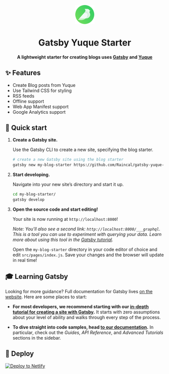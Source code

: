 <p align="center">
  <a href="https://yuque.netlify.com">
    <img alt="Yuque" src="https://github.com/Raincal/gatsby-yuque-starter/blob/master/static/yuque.png" width="60" />
  </a>
</p>
<h1 align="center">
  Gatsby Yuque Starter
</h1>

<h4 align="center">
  A lightweight starter for creating blogs uses <a href="https://github.com/gatsbyjs/gatsby" target="_blank">Gatsby</a> and <a href="https://github.com/Raincal/gatsby-source-yuque" target="_blank">Yuque</a>
</h4>

## ✨ Features

- Create Blog posts from Yuque
- Use Tailwind CSS for styling
- RSS feeds
- Offline support
- Web App Manifest support
- Google Analytics support

## 🚀 Quick start

1.  **Create a Gatsby site.**

    Use the Gatsby CLI to create a new site, specifying the blog starter.

    ```sh
    # create a new Gatsby site using the blog starter
    gatsby new my-blog-starter https://github.com/Raincal/gatsby-yuque-starter
    ```

2.  **Start developing.**

    Navigate into your new site’s directory and start it up.

    ```sh
    cd my-blog-starter/
    gatsby develop
    ```

3.  **Open the source code and start editing!**

    Your site is now running at `http://localhost:8000`!

    _Note: You'll also see a second link: _`http://localhost:8000/___graphql`_. This is a tool you can use to experiment with querying your data. Learn more about using this tool in the [Gatsby tutorial](https://www.gatsbyjs.org/tutorial/part-five/#introducing-graphiql)._

    Open the `my-blog-starter` directory in your code editor of choice and edit `src/pages/index.js`. Save your changes and the browser will update in real time!

## 🎓 Learning Gatsby

Looking for more guidance? Full documentation for Gatsby lives [on the website](https://www.gatsbyjs.org/). Here are some places to start:

- **For most developers, we recommend starting with our [in-depth tutorial for creating a site with Gatsby](https://www.gatsbyjs.org/tutorial/).** It starts with zero assumptions about your level of ability and walks through every step of the process.

- **To dive straight into code samples, head [to our documentation](https://www.gatsbyjs.org/docs/).** In particular, check out the _Guides_, _API Reference_, and _Advanced Tutorials_ sections in the sidebar.

## 💫 Deploy

[![Deploy to Netlify](https://www.netlify.com/img/deploy/button.svg)](https://app.netlify.com/start/deploy?repository=https://github.com/Raincal/gatsby-yuque-starter)

